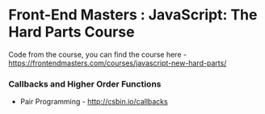 # Front-End Masters : JavaScript: The Hard Parts Course

Code from the course, you can find the course here - https://frontendmasters.com/courses/javascript-new-hard-parts/

### Callbacks and Higher Order Functions
* Pair Programming - http://csbin.io/callbacks